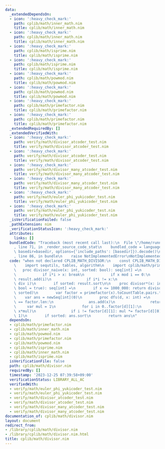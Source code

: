 ```yaml
---
data:
  _extendedDependsOn:
  - icon: ':heavy_check_mark:'
    path: cplib/math/inner_math.nim
    title: cplib/math/inner_math.nim
  - icon: ':heavy_check_mark:'
    path: cplib/math/inner_math.nim
    title: cplib/math/inner_math.nim
  - icon: ':heavy_check_mark:'
    path: cplib/math/isprime.nim
    title: cplib/math/isprime.nim
  - icon: ':heavy_check_mark:'
    path: cplib/math/isprime.nim
    title: cplib/math/isprime.nim
  - icon: ':heavy_check_mark:'
    path: cplib/math/powmod.nim
    title: cplib/math/powmod.nim
  - icon: ':heavy_check_mark:'
    path: cplib/math/powmod.nim
    title: cplib/math/powmod.nim
  - icon: ':heavy_check_mark:'
    path: cplib/math/primefactor.nim
    title: cplib/math/primefactor.nim
  - icon: ':heavy_check_mark:'
    path: cplib/math/primefactor.nim
    title: cplib/math/primefactor.nim
  _extendedRequiredBy: []
  _extendedVerifiedWith:
  - icon: ':heavy_check_mark:'
    path: verify/math/divisor_atcoder_test.nim
    title: verify/math/divisor_atcoder_test.nim
  - icon: ':heavy_check_mark:'
    path: verify/math/divisor_atcoder_test.nim
    title: verify/math/divisor_atcoder_test.nim
  - icon: ':heavy_check_mark:'
    path: verify/math/divisor_many_atcoder_test.nim
    title: verify/math/divisor_many_atcoder_test.nim
  - icon: ':heavy_check_mark:'
    path: verify/math/divisor_many_atcoder_test.nim
    title: verify/math/divisor_many_atcoder_test.nim
  - icon: ':heavy_check_mark:'
    path: verify/math/euler_phi_yukicoder_test.nim
    title: verify/math/euler_phi_yukicoder_test.nim
  - icon: ':heavy_check_mark:'
    path: verify/math/euler_phi_yukicoder_test.nim
    title: verify/math/euler_phi_yukicoder_test.nim
  _isVerificationFailed: false
  _pathExtension: nim
  _verificationStatusIcon: ':heavy_check_mark:'
  attributes:
    links: []
  bundledCode: "Traceback (most recent call last):\n  File \"/home/runner/.local/lib/python3.10/site-packages/onlinejudge_verify/documentation/build.py\"\
    , line 71, in _render_source_code_stat\n    bundled_code = language.bundle(stat.path,\
    \ basedir=basedir, options={'include_paths': [basedir]}).decode()\n  File \"/home/runner/.local/lib/python3.10/site-packages/onlinejudge_verify/languages/nim.py\"\
    , line 86, in bundle\n    raise NotImplementedError\nNotImplementedError\n"
  code: "when not declared CPLIB_MATH_DIVISOR:\n    const CPLIB_MATH_DIVISOR* = 1\n\
    \    import sequtils, tables, algorithm\n    import cplib/math/primefactor\n \
    \   proc divisor_naive(x: int, sorted: bool): seq[int] =\n        for i in 1..x:\n\
    \            if i*i > x: break\n            if x mod i == 0:\n               \
    \ result.add(i)\n                if i*i != x:\n                    result.add(x\
    \ div i)\n        if sorted: result.sort\n\n    proc divisor*(x: int, sorted:\
    \ bool = true): seq[int] =\n        if x <= 1000_000: return divisor_naive(x,\
    \ sorted)\n        var factor = primefactor(x).toCountTable.pairs.toSeq\n    \
    \    var ans = newSeq[int](0)\n        proc dfs(d, x: int) =\n            if d\
    \ == factor.len:\n                ans.add(x)\n                return\n       \
    \     var mul = 1\n            for i in 0..factor[d][1]:\n                dfs(d+1,\
    \ x*mul)\n                if i != factor[d][1]: mul *= factor[d][0]\n        dfs(0,\
    \ 1)\n        if sorted: ans.sort\n        return ans\n"
  dependsOn:
  - cplib/math/primefactor.nim
  - cplib/math/inner_math.nim
  - cplib/math/powmod.nim
  - cplib/math/primefactor.nim
  - cplib/math/powmod.nim
  - cplib/math/isprime.nim
  - cplib/math/inner_math.nim
  - cplib/math/isprime.nim
  isVerificationFile: false
  path: cplib/math/divisor.nim
  requiredBy: []
  timestamp: '2023-12-25 07:39:58+09:00'
  verificationStatus: LIBRARY_ALL_AC
  verifiedWith:
  - verify/math/euler_phi_yukicoder_test.nim
  - verify/math/euler_phi_yukicoder_test.nim
  - verify/math/divisor_atcoder_test.nim
  - verify/math/divisor_atcoder_test.nim
  - verify/math/divisor_many_atcoder_test.nim
  - verify/math/divisor_many_atcoder_test.nim
documentation_of: cplib/math/divisor.nim
layout: document
redirect_from:
- /library/cplib/math/divisor.nim
- /library/cplib/math/divisor.nim.html
title: cplib/math/divisor.nim
---
```

